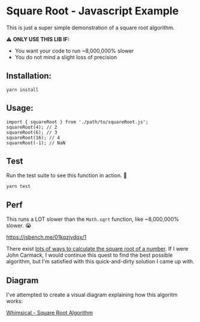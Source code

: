# Square Root - Javascript Example

This is just a super simple demonstration of a square root algorithm.

:warning: **ONLY USE THIS LIB IF:**

- You want your code to run ~8,000,000% slower
- You do not mind a slight loss of precision
## Installation:

```
yarn install
```

## Usage:

```
import { squareRoot } from './path/to/squareRoot.js';
squareRoot(4); // 2
squareRoot(6); // 3
squareRoot(16); // 4
squareRoot(-1); // NaN
```

## Test

Run the test suite to see this function in action. 🦾

```
yarn test
```

## Perf

This runs a LOT slower than the `Math.sqrt` function, like ~8,000,000% slower. 😭

https://jsbench.me/01kqzjvdqx/1

There exist [lots of ways to calculate the square root of a number](https://en.wikipedia.org/wiki/Methods_of_computing_square_roots#Decimal_(base_10)).
If I were John Carmack, I would continue this quest to find the best possible algorithm, but I'm satisfied
with this quick-and-dirty solution I came up with.

## Diagram

I've attempted to create a visual diagram explaining how this algoritm works:

[Whimsical - Square Root Algorithm](https://whimsical.com/square-root-algorithm-RiiUwd4XAGYjxCXhG6mRSB)
